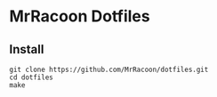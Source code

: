 MrRacoon Dotfiles
=================

## Install

```shell
git clone https://github.com/MrRacoon/dotfiles.git
cd dotfiles
make
```


